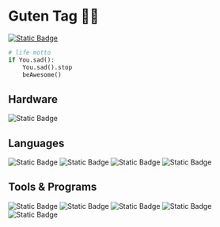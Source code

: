 # Guten Tag 🤘🏻


[![Static Badge](https://www.codewars.com/users/Xeferis/badges/large)](https://www.codewars.com/users/Xeferis)

```python
# life motto
if You.sad():
    You.sad().stop
    beAwesome()
```

## Hardware
![Static Badge](https://img.shields.io/badge/Apple%20-%20MacBook%20Air%202020%20M1%20-%20black?logo=apple&labelColor=black&color=darkgrey)

## Languages 
![Static Badge](https://img.shields.io/badge/-%20Python%20-%20black?style=flat-square&logo=python)
![Static Badge](https://img.shields.io/badge/-%20html5-%20black?style=flat-square&logo=html5)
![Static Badge](https://img.shields.io/badge/-%20Powershell%20-%20black?style=flat-square&logo=Powershell)
![Static Badge](https://img.shields.io/badge/-%20C%2B%2B%20-%20black?style=flat-square&logo=c%2B%2B)


## Tools & Programs
![Static Badge](https://img.shields.io/badge/-%20VSC%20-%20black?style=flat-square&logo=visualstudiocode&logoColor=darkblue)
![Static Badge](https://img.shields.io/badge/-%20GIT%20-%20black?style=flat-square&logo=git)
![Static Badge](https://img.shields.io/badge/-%20Jira%20-%20black?style=flat-square&logo=Jira&logoColor=blue)
![Static Badge](https://img.shields.io/badge/-%20notion%20-%20black?style=flat-square&logo=notion)
![Static Badge](https://img.shields.io/badge/-%20Bootstrap_Studio%20-%20black?style=flat-square&logo=bootstrap)



<!--
**Xeferis/Xeferis** is a ✨ _special_ ✨ repository because its `README.md` (this file) appears on your GitHub profile.

Here are some ideas to get you started:

- 🔭 I’m currently working on ...
- 🌱 I’m currently learning ...
- 👯 I’m looking to collaborate on ...
- 🤔 I’m looking for help with ...
- 💬 Ask me about ...
- 📫 How to reach me: ...
- 😄 Pronouns: ...
- ⚡ Fun fact: ...
-->

